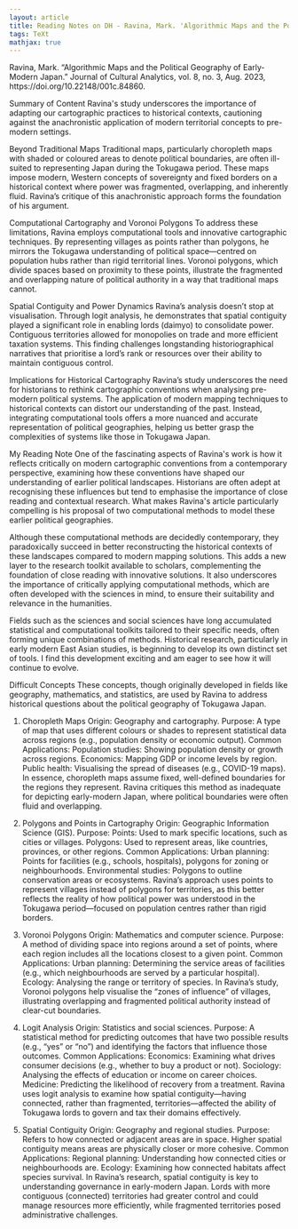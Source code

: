 ```yaml
---
layout: article
title: Reading Notes on DH - Ravina, Mark. 'Algorithmic Maps and the Political Geography of Early-Modern Japan.' 
tags: TeXt
mathjax: true
---
```

Ravina, Mark. “Algorithmic Maps and the Political Geography of Early-Modern Japan.” Journal of Cultural Analytics, vol. 8, no. 3, Aug. 2023, https:/​/​doi.org/​10.22148/​001c.84860.

Summary of Content
Ravina's study underscores the importance of adapting our cartographic practices to historical contexts, cautioning against the anachronistic application of modern territorial concepts to pre-modern settings.

Beyond Traditional Maps
Traditional maps, particularly choropleth maps with shaded or coloured areas to denote political boundaries, are often ill-suited to representing Japan during the Tokugawa period. These maps impose modern, Western concepts of sovereignty and fixed borders on a historical context where power was fragmented, overlapping, and inherently fluid. Ravina’s critique of this anachronistic approach forms the foundation of his argument.

Computational Cartography and Voronoi Polygons
To address these limitations, Ravina employs computational tools and innovative cartographic techniques. By representing villages as points rather than polygons, he mirrors the Tokugawa understanding of political space—centred on population hubs rather than rigid territorial lines. Voronoi polygons, which divide spaces based on proximity to these points, illustrate the fragmented and overlapping nature of political authority in a way that traditional maps cannot.

Spatial Contiguity and Power Dynamics
Ravina’s analysis doesn’t stop at visualisation. Through logit analysis, he demonstrates that spatial contiguity played a significant role in enabling lords (daimyo) to consolidate power. Contiguous territories allowed for monopolies on trade and more efficient taxation systems. This finding challenges longstanding historiographical narratives that prioritise a lord’s rank or resources over their ability to maintain contiguous control.

Implications for Historical Cartography
Ravina’s study underscores the need for historians to rethink cartographic conventions when analysing pre-modern political systems. The application of modern mapping techniques to historical contexts can distort our understanding of the past. Instead, integrating computational tools offers a more nuanced and accurate representation of political geographies, helping us better grasp the complexities of systems like those in Tokugawa Japan.

My Reading Note
One of the fascinating aspects of Ravina's work is how it reflects critically on modern cartographic conventions from a contemporary perspective, examining how these conventions have shaped our understanding of earlier political landscapes. Historians are often adept at recognising these influences but tend to emphasise the importance of close reading and contextual research. What makes Ravina's article particularly compelling is his proposal of two computational methods to model these earlier political geographies. 

Although these computational methods are decidedly contemporary, they paradoxically succeed in better reconstructing the historical contexts of these landscapes compared to modern mapping solutions. This adds a new layer to the research toolkit available to scholars, complementing the foundation of close reading with innovative solutions. It also underscores the importance of critically applying computational methods, which are often developed with the sciences in mind, to ensure their suitability and relevance in the humanities.

Fields such as the sciences and social sciences have long accumulated statistical and computational toolkits tailored to their specific needs, often forming unique combinations of methods. Historical research, particularly in early modern East Asian studies, is beginning to develop its own distinct set of tools. I find this development exciting and am eager to see how it will continue to evolve.

Difficult Concepts
These concepts, though originally developed in fields like geography, mathematics, and statistics, are used by Ravina to address historical questions about the political geography of Tokugawa Japan. 

1. Choropleth Maps
Origin: Geography and cartography.
Purpose: A type of map that uses different colours or shades to represent statistical data across regions (e.g., population density or economic output).
Common Applications:
Population studies: Showing population density or growth across regions.
Economics: Mapping GDP or income levels by region.
Public health: Visualising the spread of diseases (e.g., COVID-19 maps).
In essence, choropleth maps assume fixed, well-defined boundaries for the regions they represent. Ravina critiques this method as inadequate for depicting early-modern Japan, where political boundaries were often fluid and overlapping.

2. Polygons and Points in Cartography
Origin: Geographic Information Science (GIS).
Purpose:
Points: Used to mark specific locations, such as cities or villages.
Polygons: Used to represent areas, like countries, provinces, or other regions.
Common Applications:
Urban planning: Points for facilities (e.g., schools, hospitals), polygons for zoning or neighbourhoods.
Environmental studies: Polygons to outline conservation areas or ecosystems.
Ravina’s approach uses points to represent villages instead of polygons for territories, as this better reflects the reality of how political power was understood in the Tokugawa period—focused on population centres rather than rigid borders.

3. Voronoi Polygons
Origin: Mathematics and computer science.
Purpose: A method of dividing space into regions around a set of points, where each region includes all the locations closest to a given point.
Common Applications:
Urban planning: Determining the service areas of facilities (e.g., which neighbourhoods are served by a particular hospital).
Ecology: Analysing the range or territory of species.
In Ravina’s study, Voronoi polygons help visualise the “zones of influence” of villages, illustrating overlapping and fragmented political authority instead of clear-cut boundaries.

4. Logit Analysis
Origin: Statistics and social sciences.
Purpose: A statistical method for predicting outcomes that have two possible results (e.g., “yes” or “no”) and identifying the factors that influence those outcomes.
Common Applications:
Economics: Examining what drives consumer decisions (e.g., whether to buy a product or not).
Sociology: Analysing the effects of education or income on career choices.
Medicine: Predicting the likelihood of recovery from a treatment.
Ravina uses logit analysis to examine how spatial contiguity—having connected, rather than fragmented, territories—affected the ability of Tokugawa lords to govern and tax their domains effectively.

5. Spatial Contiguity
Origin: Geography and regional studies.
Purpose: Refers to how connected or adjacent areas are in space. Higher spatial contiguity means areas are physically closer or more cohesive.
Common Applications:
Regional planning: Understanding how connected cities or neighbourhoods are.
Ecology: Examining how connected habitats affect species survival.
In Ravina’s research, spatial contiguity is key to understanding governance in early-modern Japan. Lords with more contiguous (connected) territories had greater control and could manage resources more efficiently, while fragmented territories posed administrative challenges.

